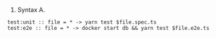 
1. Syntax A.

```
test:unit :: file = * -> yarn test $file.spec.ts
test:e2e :: file = * -> docker start db && yarn test $file.e2e.ts
```